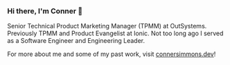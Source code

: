 ### Hi there, I'm Conner 👋

<!--
**connersimmons/connersimmons** is a ✨ _special_ ✨ repository because its `README.md` (this file) appears on your GitHub profile.

Here are some ideas to get you started:

- 🔭 I’m currently working on ...
- 🌱 I’m currently learning ...
- 👯 I’m looking to collaborate on ...
- 🤔 I’m looking for help with ...
- 💬 Ask me about ...
- 📫 How to reach me: ...
- 😄 Pronouns: ...
- ⚡ Fun fact: ...
-->

Senior Technical Product Marketing Manager (TPMM) at OutSystems. Previously TPMM and Product Evangelist at Ionic. Not too long ago I served as a Software Engineer and Engineering Leader.

For more about me and some of my past work, visit [connersimmons.dev](https://connersimmons.dev)!

